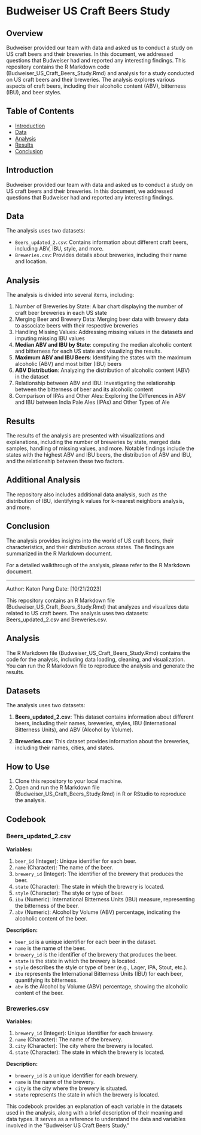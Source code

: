 # Budweiser US Craft Beers Study

## Overview

Budweiser provided our team with data and asked us to conduct a study on US craft beers and their breweries. In this document, we addressed questions that Budweiser had and reported any interesting findings.
This repository contains the R Markdown code (Budweiser_US_Craft_Beers_Study.Rmd) and analysis for a study conducted on US craft beers and their breweries. The analysis explores various aspects of craft beers, including their alcoholic content (ABV), bitterness (IBU), and beer styles.

## Table of Contents

- [Introduction](#introduction)
- [Data](#data)
- [Analysis](#analysis)
- [Results](#results)
- [Conclusion](#conclusion)

## Introduction

Budweiser provided our team with data and asked us to conduct a study on US craft beers and their breweries. In this document, we addressed questions that Budweiser had and reported any interesting findings.

## Data

The analysis uses two datasets:
- `Beers_updated_2.csv`: Contains information about different craft beers, including ABV, IBU, style, and more.
- `Breweries.csv`: Provides details about breweries, including their name and location.

## Analysis

The analysis is divided into several items, including:

1. Number of Breweries by State: A bar chart displaying the number of craft beer breweries in each US state
2. Merging Beer and Brewery Data: Merging beer data with brewery data to associate beers with their respective breweries
3. Handling Missing Values: Addressing missing values in the datasets and imputing missing IBU values
4. **Median ABV and IBU by State**: computing the median alcoholic content and bitterness for each US state and visualizing the results.
5. **Maximum ABV and IBU Beers**: Identifying the states with the maximum alcoholic (ABV) and most bitter (IBU) beers
6. **ABV Distribution**: Analyzing the distribution of alcoholic content (ABV) in the dataset
7. Relationship between ABV and IBU: Investigating the relationship between the bitterness of beer and its alcoholic content
8. Comparison of IPAs and Other Ales: Exploring the Differences in ABV and IBU between India Pale Ales (IPAs) and Other Types of Ale

## Results

The results of the analysis are presented with visualizations and explanations, including the number of breweries by state, merged data samples, handling of missing values, and more. Notable findings include the states with the highest ABV and IBU beers, the distribution of ABV and IBU, and the relationship between these two factors.

## Additional Analysis

The repository also includes additional data analysis, such as the distribution of IBU, identifying k values for k-nearest neighbors analysis, and more.

## Conclusion

The analysis provides insights into the world of US craft beers, their characteristics, and their distribution across states. The findings are summarized in the R Markdown document.

For a detailed walkthrough of the analysis, please refer to the R Markdown document.

---
Author: Katon Pang
Date: [10/21/2023]



This repository contains an R Markdown file (Budweiser_US_Craft_Beers_Study.Rmd) that analyzes and visualizes data related to US craft beers. The analysis uses two datasets: Beers_updated_2.csv and Breweries.csv.

## Analysis

The R Markdown file (Budweiser_US_Craft_Beers_Study.Rmd) contains the code for the analysis, including data loading, cleaning, and visualization. You can run the R Markdown file to reproduce the analysis and generate the results.

## Datasets

The analysis uses two datasets:

1. **Beers_updated_2.csv**: This dataset contains information about different beers, including their names, breweries, styles, IBU (International Bitterness Units), and ABV (Alcohol by Volume).

2. **Breweries.csv**: This dataset provides information about the breweries, including their names, cities, and states.

## How to Use

1. Clone this repository to your local machine.
2. Open and run the R Markdown file (Budweiser_US_Craft_Beers_Study.Rmd) in R or RStudio to reproduce the analysis.

## Codebook

### Beers_updated_2.csv

**Variables:**

1. `beer_id` (Integer): Unique identifier for each beer.
2. `name` (Character): The name of the beer.
3. `brewery_id` (Integer): The identifier of the brewery that produces the beer.
4. `state` (Character): The state in which the brewery is located.
5. `style` (Character): The style or type of beer.
6. `ibu` (Numeric): International Bitterness Units (IBU) measure, representing the bitterness of the beer.
7. `abv` (Numeric): Alcohol by Volume (ABV) percentage, indicating the alcoholic content of the beer.

**Description:**

- `beer_id` is a unique identifier for each beer in the dataset.
- `name` is the name of the beer.
- `brewery_id` is the identifier of the brewery that produces the beer.
- `state` is the state in which the brewery is located.
- `style` describes the style or type of beer (e.g., Lager, IPA, Stout, etc.).
- `ibu` represents the International Bitterness Units (IBU) for each beer, quantifying its bitterness.
- `abv` is the Alcohol by Volume (ABV) percentage, showing the alcoholic content of the beer.

### Breweries.csv

**Variables:**

1. `brewery_id` (Integer): Unique identifier for each brewery.
2. `name` (Character): The name of the brewery.
3. `city` (Character): The city where the brewery is located.
4. `state` (Character): The state in which the brewery is located.

**Description:**

- `brewery_id` is a unique identifier for each brewery.
- `name` is the name of the brewery.
- `city` is the city where the brewery is situated.
- `state` represents the state in which the brewery is located.

This codebook provides an explanation of each variable in the datasets used in the analysis, along with a brief description of their meaning and data types. It serves as a reference to understand the data and variables involved in the "Budweiser US Craft Beers Study."
